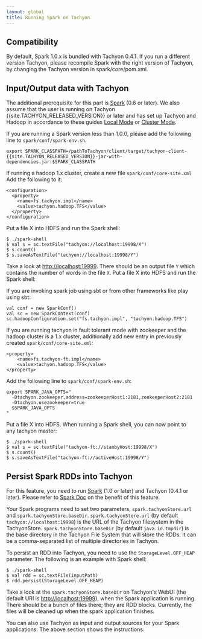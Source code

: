 ```yaml
---
layout: global
title: Running Spark on Tachyon
---
```


## Compatibility

By default, Spark 1.0.x is bundled with Tachyon 0.4.1. If you run a different version Tachyon,
please recompile Spark with the right version of Tachyon, by changing the Tachyon version in
spark/core/pom.xml.

## Input/Output data with Tachyon

The additional prerequisite for this part is [Spark](http://spark-project.org/docs/latest/) (0.6 or
later). We also assume that the user is running on Tachyon {{site.TACHYON_RELEASED_VERSION}} or
later and has set up Tachyon and Hadoop in accordance to these guides
[Local Mode](Running-Tachyon-Locally.html) or [Cluster Mode](Running-Tachyon-on-a-Cluster.html).

If you are running a Spark version less than 1.0.0, please add the following line to
`spark/conf/spark-env.sh`.

    export SPARK_CLASSPATH=/pathToTachyon/client/target/tachyon-client-{{site.TACHYON_RELEASED_VERSION}}-jar-with-dependencies.jar:$SPARK_CLASSPATH

If running a hadoop 1.x cluster, create a new file `spark/conf/core-site.xml` Add the following to it:

    <configuration>
      <property>
        <name>fs.tachyon.impl</name>
        <value>tachyon.hadoop.TFS</value>
      </property>
    </configuration>

Put a file X into HDFS and run the Spark shell:

    $ ./spark-shell
    $ val s = sc.textFile("tachyon://localhost:19998/X")
    $ s.count()
    $ s.saveAsTextFile("tachyon://localhost:19998/Y")

Take a look at [http://localhost:19999](http://localhost:19999). There should be an output file
`Y` which contains the number of words in the file `X`.
Put a file X into HDFS and run the Spark shell:

If you are invoking spark job using sbt or from other frameworks like play using sbt:

    val conf = new SparkConf()
    val sc = new SparkContext(conf)
    sc.hadoopConfiguration.set("fs.tachyon.impl", "tachyon.hadoop.TFS")
    

If you are running tachyon in fault tolerant mode with zookeeper and the hadoop cluster is a 1.x cluster, 
additionally add new entry in previously created `spark/conf/core-site.xml`:

    <property>
        <name>fs.tachyon-ft.impl</name>
        <value>tachyon.hadoop.TFS</value>
    </property>

Add the following line to `spark/conf/spark-env.sh`:

    export SPARK_JAVA_OPTS="
      -Dtachyon.zookeeper.address=zookeeperHost1:2181,zookeeperHost2:2181
      -Dtachyon.usezookeeper=true
      $SPARK_JAVA_OPTS
    "

Put a file X into HDFS. When running a Spark shell, you can now point to any tachyon master:

    $ ./spark-shell
    $ val s = sc.textFile("tachyon-ft://stanbyHost:19998/X")
    $ s.count()
    $ s.saveAsTextFile("tachyon-ft://activeHost:19998/Y")

## Persist Spark RDDs into Tachyon

For this feature, you need to run [Spark](http://spark-project.org/) (1.0 or
later) and Tachyon (0.4.1 or later).  Please refer to
[Spark Doc](http://spark.apache.org/docs/latest/programming-guide.html) on the benefit of this
feature.

Your Spark programs need to set two parameters, `spark.tachyonStore.url` and
`spark.tachyonStore.baseDir`. `spark.tachyonStore.url` (by default `tachyon://localhost:19998`) is
the URL of the Tachyon filesystem in the TachyonStore. `spark.tachyonStore.baseDir` (by default
`java.io.tmpdir`) is the base directory in the Tachyon File System that will store the RDDs. It can
be a comma-separated list of multiple directories in Tachyon.

To persist an RDD into Tachyon, you need to use the `StorageLevel.OFF_HEAP` parameter. The following
is an example with Spark shell:

    $ ./spark-shell
    $ val rdd = sc.textFile(inputPath)
    $ rdd.persist(StorageLevel.OFF_HEAP)

Take a look at the `spark.tachyonStore.baseDir` on Tachyon's WebUI (the default URI is
[http://localhost:19999](http://localhost:19999)), when the Spark application is running. There
should be a bunch of files there; they are RDD blocks. Currently, the files will be cleaned up when
the spark application finishes.

You can also use Tachyon as input and output sources for your Spark applications. The above section
shows the instructions.
